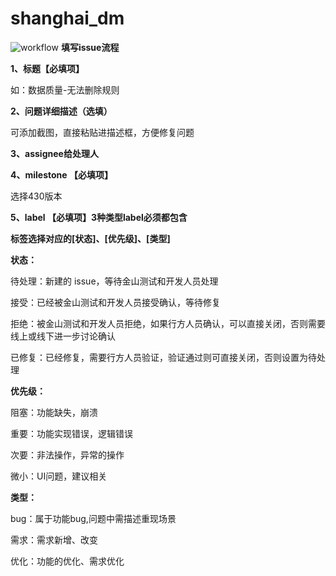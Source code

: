 # shanghai_dm

![workflow](https://github.com/huangronghuang/shanghai_dm/blob/master/images/issue-workflow.jpg)
**填写issue流程**
>  

**1、标题【必填项】**

如：数据质量-无法删除规则
>  

**2、问题详细描述（选填）**


可添加截图，直接粘贴进描述框，方便修复问题
> 

**3、assignee给处理人**
 
**4、milestone 【必填项】**

选择430版本
>  


**5、label 【必填项】3种类型label必须都包含**


**标签选择对应的[状态]、[优先级]、[类型]**




**状态：**

待处理：新建的 issue，等待金山测试和开发人员处理


接受：已经被金山测试和开发人员接受确认，等待修复


拒绝：被金山测试和开发人员拒绝，如果行方人员确认，可以直接关闭，否则需要线上或线下进一步讨论确认


已修复：已经修复，需要行方人员验证，验证通过则可直接关闭，否则设置为待处理





**优先级：**

阻塞：功能缺失，崩溃

 
重要：功能实现错误，逻辑错误


次要：非法操作，异常的操作


微小：UI问题，建议相关

 



**类型：**

bug：属于功能bug,问题中需描述重现场景


需求：需求新增、改变

 
优化：功能的优化、需求优化
>  
